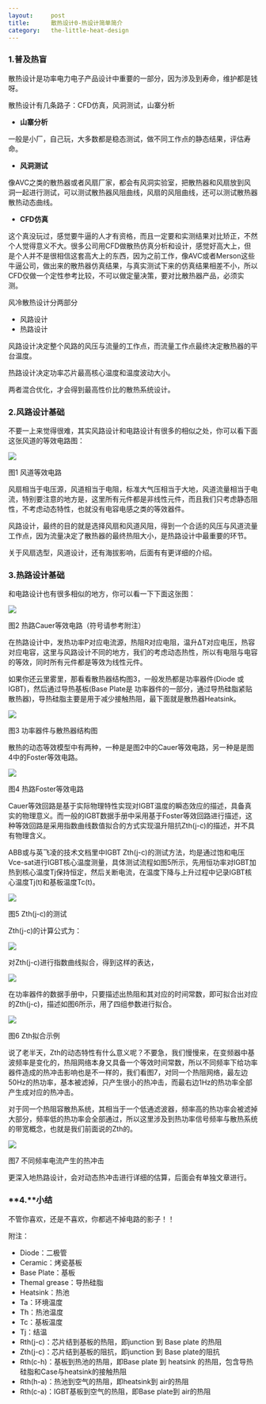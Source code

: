 ```yaml
---
layout:     post
title:      散热设计0-热设计简单简介
category:   the-little-heat-design
---
```




### **1.普及热盲**

散热设计是功率电力电子产品设计中重要的一部分，因为涉及到寿命，维护都是钱呀。

散热设计有几条路子：CFD仿真，风洞测试，山寨分析

* **山寨分析**

一般是小厂，自己玩，大多数都是稳态测试，做不同工作点的静态结果，评估寿命。

* **风洞测试**

像AVC之类的散热器或者风扇厂家，都会有风洞实验室，把散热器和风扇放到风洞一起进行测试，可以测试散热器风阻曲线，风扇的风阻曲线，还可以测试散热器散热动态曲线。

* **CFD仿真**

这个真没玩过，感觉要牛逼的人才有资格，而且一定要和实测结果对比矫正，不然个人觉得意义不大。很多公司用CFD做散热仿真分析和设计，感觉好高大上，但是个人并不是很相信这套高大上的东西，因为之前工作，像AVC或者Merson这些牛逼公司，做出来的散热器仿真结果，与真实测试下来的仿真结果相差不小，所以CFD仅做一个定性参考比较，不可以做定量决策，要对比散热器产品，必须实测。

风冷散热设计分两部分

* 风路设计
* 热路设计

风路设计决定整个风路的风压与流量的工作点，而流量工作点最终决定散热器的平台温度。

热路设计决定功率芯片最高核心温度和温度波动大小。

两者混合优化，才会得到最高性价比的散热系统设计。

### **2.风路设计基础**

不要一上来觉得很难，其实风路设计和电路设计有很多的相似之处，你可以看下面这张风道的等效电路图：

![](/assets/TEST1_8.png)

图1 风道等效电路

风扇相当于电压源，风道相当于电阻，标准大气压相当于大地，风道流量相当于电流，特别要注意的地方是，这里所有元件都是非线性元件，而且我们只考虑静态阻性，不考虑动态特性，也就没有电容电感之类的等效器件。

风路设计，最终的目的就是选择风扇和风道风阻，得到一个合适的风压与风道流量工作点，因为流量决定了散热器的最终热阻大小，是热路设计中最重要的环节。

关于风扇选型，风道设计，还有海拔影响，后面有有更详细的介绍。

### 

### **3.热路设计基础**

和电路设计也有很多相似的地方，你可以看一下下面这张图：

![](/assets/Cover_Heat_S0_E1.png)

图2 热路Cauer等效电路（符号请参考附注）

在热路设计中，发热功率P对应电流源，热阻R对应电阻，温升ΔT对应电压，热容对应电容，这里与风路设计不同的地方，我们的考虑动态热性，所以有电阻与电容的等效，同时所有元件都是等效为线性元件。

如果你还云里雾里，那看看散热器结构图3，一般发热都是功率器件\(Diode 或 IGBT\)，然后通过导热基板\(Base Plate是 功率器件的一部分，通过导热硅脂紧贴散热器\)，导热硅脂主要是用于减少接触热阻，最下面就是散热器Heatsink。

![](/assets/Cover_Heat_S0_E2.png)

图3 功率器件与散热器结构图

散热的动态等效模型中有两种，一种是是图2中的Cauer等效电路，另一种是是图4中的Foster等效电路。

![](/assets/Cover_Heat_S0_E3.png)

图4 热路Foster等效电路

Cauer等效回路是基于实际物理特性实现对IGBT温度的瞬态效应的描述，具备真实的物理意义。而一般的IGBT数据手册中采用基于Foster等效回路进行描述，这种等效回路是采用指数曲线数值拟合的方式实现温升阻抗Zth\(j-c\)的描述，并不具有物理含义。

ABB或与英飞凌的技术文档里中IGBT Zth\(j-c\)的测试方法，均是通过饱和电压Vce-sat进行IGBT核心温度测量，具体测试流程如图5所示，先用恒功率对IGBT加热到核心温度Tj保持恒定，然后关断电流，在温度下降与上升过程中记录IGBT核心温度Tj\(t\)和基板温度Tc\(t\)。

![](/assets/Cover_Heat_S0_E4.png)

图5  Zth\(j-c\)的测试

Zth\(j-c\)的计算公式为：

![](/assets/formula0.gif)

对Zth\(j-c\)进行指数曲线拟合，得到这样的表达，

![](/assets/formula1.gif)

在功率器件的数据手册中，只要描述出热阻和其对应的时间常数，即可拟合出对应的Zth\(j-c\)，描述如图6所示，用了四组参数进行拟合。

![](/assets/Cover_Heat_S0_E5.png)

图6  Zth拟合示例

说了老半天，Zth的动态特性有什么意义呢？不要急，我们慢慢来，在变频器中基波频率是变化的，热阻网络本身又具备一个等效时间常数，所以不同频率下给功率器件造成的热冲击影响也是不一样的，我们看图7，对同一个热阻网络，最左边50Hz的热功率，基本被滤掉，只产生很小的热冲击，而最右边1Hz的热功率全部产生成对应的热冲击。

对于同一个热阻容散热系统，其相当于一个低通滤波器，频率高的热功率会被滤掉大部分，频率低的热功率会全部通过，所以这里涉及到热功率信号频率与散热系统的带宽概念，也就是我们前面说的Zth的。

![](/assets/Cover_Heat_S0_E6.png)

图7 不同频率电流产生的热冲击

更深入地热路设计，会对动态热冲击进行详细的估算，后面会有单独文章进行。

### **4.**小结

不管你喜欢，还是不喜欢，你都逃不掉电路的影子！！

附注：

* Diode：二极管
* Ceramic：烤瓷基板
* Base Plate：基板
* Themal grease：导热硅脂
* Heatsink：热池
* Ta：环境温度
* Th：热池温度
* Tc：基板温度
* Tj：结温
* Rth\(j-c\)：芯片结到基板的热阻，即junction 到 Base plate 的热阻
* Zth\(j-c\)：芯片结到基板的阻抗，即junction 到 Base plate的阻抗
* Rth\(c-h\)：基板到热池的热阻，即Base plate 到 heatsink 的热阻，包含导热硅脂和Case与heatsink的接触热阻
* Rth\(h-a\)：热池到空气的热阻，即heatsink到 air的热阻
* Rth\(c-a\)：IGBT基板到空气的热阻，即Base plate到 air的热阻



